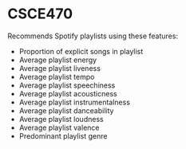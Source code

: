 # CSCE470

Recommends Spotify playlists using these features:
* Proportion of explicit songs in playlist
* Average playlist energy
* Average playlist liveness 
* Average playlist tempo
* Average playlist speechiness 
* Average playlist acousticness
* Average playlist instrumentalness
* Average playlist danceability
* Average playlist loudness
* Average playlist valence
* Predominant playlist genre
